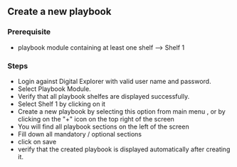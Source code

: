 ## Create a new playbook

### Prerequisite
- playbook module containing at least one shelf --> Shelf 1

### Steps
- Login against Digital Explorer with valid user name and password.
- Select Playbook Module.
- Verify that all playbook shelfes are displayed successfully.
- Select Shelf 1 by clicking on it
- Create a new playbook by selecting this option from main menu , or by clicking on the "+" icon on the top right of the screen 
- You will find all playbook sections on the left of the screen
- Fill down all mandatory / optional sections 
- click on save
- verify that the created playbook is displayed automatically after creating it. 




